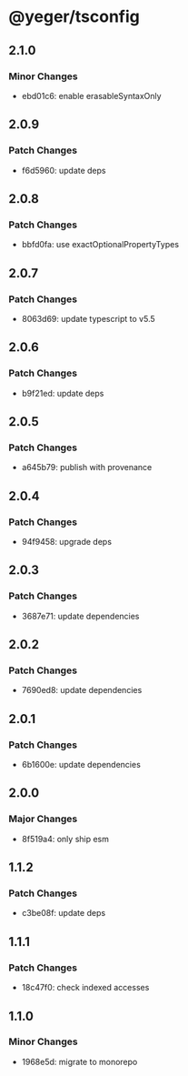 # @yeger/tsconfig

## 2.1.0

### Minor Changes

- ebd01c6: enable erasableSyntaxOnly

## 2.0.9

### Patch Changes

- f6d5960: update deps

## 2.0.8

### Patch Changes

- bbfd0fa: use exactOptionalPropertyTypes

## 2.0.7

### Patch Changes

- 8063d69: update typescript to v5.5

## 2.0.6

### Patch Changes

- b9f21ed: update deps

## 2.0.5

### Patch Changes

- a645b79: publish with provenance

## 2.0.4

### Patch Changes

- 94f9458: upgrade deps

## 2.0.3

### Patch Changes

- 3687e71: update dependencies

## 2.0.2

### Patch Changes

- 7690ed8: update dependencies

## 2.0.1

### Patch Changes

- 6b1600e: update dependencies

## 2.0.0

### Major Changes

- 8f519a4: only ship esm

## 1.1.2

### Patch Changes

- c3be08f: update deps

## 1.1.1

### Patch Changes

- 18c47f0: check indexed accesses

## 1.1.0

### Minor Changes

- 1968e5d: migrate to monorepo

